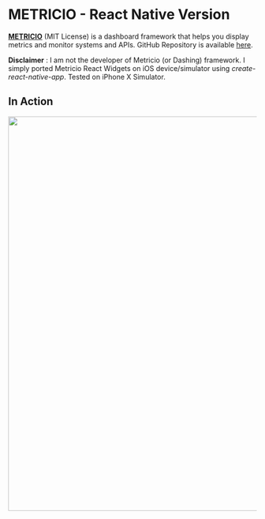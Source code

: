# METRICIO - React Native Version

**[METRICIO](https://metricio.co/)** (MIT License)  is a dashboard framework that helps you display metrics and monitor systems and APIs. GitHub Repository is available [here](https://github.com/metricio/metricio).

**Disclaimer** : I am not the developer of Metricio (or Dashing) framework. I simply ported Metricio React Widgets on iOS device/simulator using *create-react-native-app*. Tested on iPhone X Simulator. 

## In Action

<p align="center">
<img src="https://github.com/phyunsj/react-native-metricio/blob/master/assets/metricio-react-native-1280.gif" width="800px"/>
</p>
